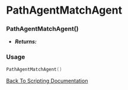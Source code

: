 # PathAgentMatchAgent

### PathAgentMatchAgent()
- ***Returns:*** 

### Usage

```Lua
PathAgentMatchAgent()
```


[Back To Scripting Documentation](../README.md)
